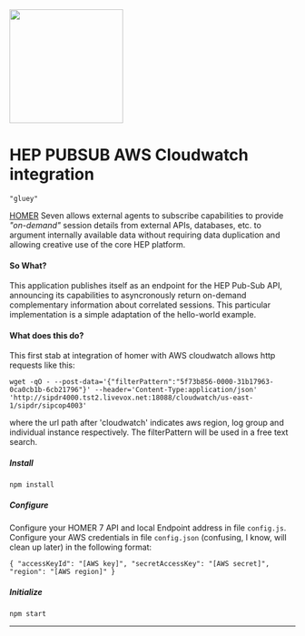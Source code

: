 <img src="https://user-images.githubusercontent.com/1423657/55069501-8348c400-5084-11e9-9931-fefe0f9874a7.png" width=200/>

# HEP PUBSUB AWS Cloudwatch integration
    "gluey"

[HOMER](https://github.com/sipcapture/homer-app) Seven allows external agents to subscribe capabilities to provide *"on-demand"* session details from external APIs, databases, etc. to argument internally available data without requiring data duplication and allowing creative use of the core HEP platform.

#### So What?

This application publishes itself as an endpoint for the HEP Pub-Sub API, announcing its capabilities to asyncronously return on-demand complementary information about correlated sessions. This particular implementation is a simple adaptation of the hello-world example.

#### What does this do?
This first stab at integration of homer with AWS cloudwatch allows http requests like this:
```
wget -qO - --post-data='{"filterPattern":"5f73b856-0000-31b17963-0ca0cb1b-6cb21796"}' --header='Content-Type:application/json' 'http://sipdr4000.tst2.livevox.net:18088/cloudwatch/us-east-1/sipdr/sipcop4003'
```
where the url path after 'cloudwatch' indicates aws region, log group and individual instance respectively. The filterPattern will be used in a free text search.

##### Install
```
npm install
```
##### Configure
Configure your HOMER 7 API and local Endpoint address in file `config.js`. Configure your AWS credentials in file `config.json` (confusing, I know, will clean up later) in the following format:
```
{ "accessKeyId": "[AWS key]", "secretAccessKey": "[AWS secret]", "region": "[AWS region]" }
```
##### Initialize
```
npm start
```
------
